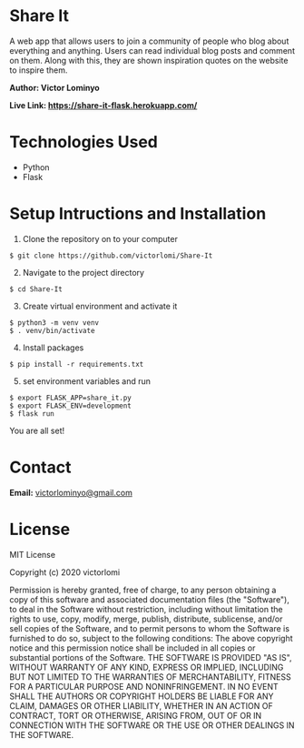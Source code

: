 # Share It

A web app that allows users to join a community of people who blog about everything and anything. Users can read individual blog posts and comment on them. Along with this, they are shown inspiration quotes on the website to inspire them.


**Author: Victor Lominyo**

**Live Link: https://share-it-flask.herokuapp.com/**


Technologies Used
=

- Python 
- Flask

Setup Intructions and Installation
=

1. Clone the repository on to your computer
```
$ git clone https://github.com/victorlomi/Share-It
```



2. Navigate to the project directory 

```
$ cd Share-It
```

3. Create virtual environment and activate it

```
$ python3 -m venv venv
$ . venv/bin/activate
``` 

4. Install packages
```
$ pip install -r requirements.txt
```

5. set environment variables and run

```
$ export FLASK_APP=share_it.py
$ export FLASK_ENV=development
$ flask run
```

You are all set!

Contact
=

**Email:** victorlominyo@gmail.com

License
=

MIT License



Copyright (c) 2020 victorlomi



Permission is hereby granted, free of charge, to any person obtaining a copy
of this software and associated documentation files (the "Software"), to deal
in the Software without restriction, including without limitation the rights
to use, copy, modify, merge, publish, distribute, sublicense, and/or sell
copies of the Software, and to permit persons to whom the Software is
furnished to do so, subject to the following conditions:
The above copyright notice and this permission notice shall be included in all
copies or substantial portions of the Software.
THE SOFTWARE IS PROVIDED "AS IS", WITHOUT WARRANTY OF ANY KIND, EXPRESS OR
IMPLIED, INCLUDING BUT NOT LIMITED TO THE WARRANTIES OF MERCHANTABILITY,
FITNESS FOR A PARTICULAR PURPOSE AND NONINFRINGEMENT. IN NO EVENT SHALL THE
AUTHORS OR COPYRIGHT HOLDERS BE LIABLE FOR ANY CLAIM, DAMAGES OR OTHER
LIABILITY, WHETHER IN AN ACTION OF CONTRACT, TORT OR OTHERWISE, ARISING FROM,
OUT OF OR IN CONNECTION WITH THE SOFTWARE OR THE USE OR OTHER DEALINGS IN THE
SOFTWARE.
